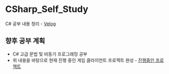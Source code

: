 # CSharp_Self_Study
C# 공부 내용 정리 - [Velog](https://velog.io/@wwh11111/series/CSharp)

## 향후 공부 계획
- C# 고급 문법 및 비동기 프로그래밍 공부
- 위 내용을 바탕으로 현재 진행 중인 게임 클라이언트 프로젝트 완성 - [진행중인 프로젝트](https://github.com/2025-IoT-GOATs/OX_Game_Client)